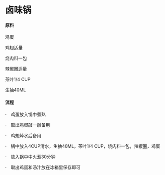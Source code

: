 # 卤味锅

#### 原料

鸡蛋

鸡翅适量

烧肉料一包

辣椒圈适量

茶叶1/4 CUP

生抽40ML



#### 流程

·　鸡蛋放入锅中煮熟

·　取出鸡蛋敲一敲备用

·　鸡翅焯水后备用

·　锅中放入4CUP清水，生抽40ML，茶叶1/4 CUP，烧肉料一包，辣椒圈，鸡蛋

·　放入锅中中火煮30分钟

·　取出鸡蛋和汤汁放在冰箱里保存即可
